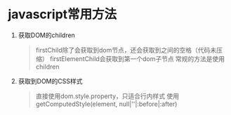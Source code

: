 # javascript常用方法
1. 获取DOM的children
    > firstChild除了会获取到dom节点，还会获取到之间的空格（代码未压缩）
    > firstElementChild会获取到第一个dom子节点
    > 常规的方法是使用children

2. 获取到DOM的CSS样式
     > 直接使用dom.style.property，只适合行内样式
     > 使用getComputedStyle(element, null|''|:before|:after)
